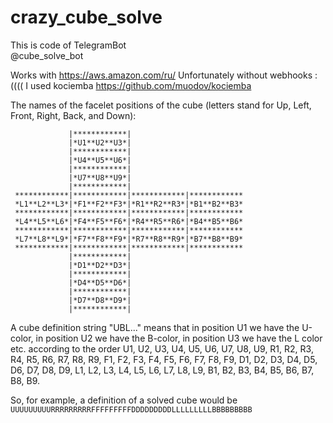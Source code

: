 # crazy_cube_solve
This is code of TelegramBot  
@cube_solve_bot 


Works with https://aws.amazon.com/ru/
Unfortunately without webhooks :((((
I used kociemba
https://github.com/muodov/kociemba

The names of the facelet positions of the cube (letters stand for Up, Left, Front, Right, Back, and Down):
```
             |************|
             |*U1**U2**U3*|
             |************|
             |*U4**U5**U6*|
             |************|
             |*U7**U8**U9*|
             |************|
 ************|************|************|************
 *L1**L2**L3*|*F1**F2**F3*|*R1**R2**R3*|*B1**B2**B3*
 ************|************|************|************
 *L4**L5**L6*|*F4**F5**F6*|*R4**R5**R6*|*B4**B5**B6*
 ************|************|************|************
 *L7**L8**L9*|*F7**F8**F9*|*R7**R8**R9*|*B7**B8**B9*
 ************|************|************|************
             |************|
             |*D1**D2**D3*|
             |************|
             |*D4**D5**D6*|
             |************|
             |*D7**D8**D9*|
             |************|
```

A cube definition string "UBL..." means that in position U1 we have the U-color, in position U2 we have the
B-color, in position U3 we have the L color etc. according to the order U1, U2, U3, U4, U5, U6, U7, U8, U9, R1, R2,
R3, R4, R5, R6, R7, R8, R9, F1, F2, F3, F4, F5, F6, F7, F8, F9, D1, D2, D3, D4, D5, D6, D7, D8, D9, L1, L2, L3, L4,
L5, L6, L7, L8, L9, B1, B2, B3, B4, B5, B6, B7, B8, B9.

So, for example, a definition of a solved cube would be `UUUUUUUUURRRRRRRRRFFFFFFFFFDDDDDDDDDLLLLLLLLLBBBBBBBBB`

